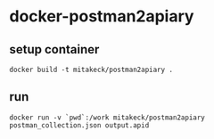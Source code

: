 # docker-postman2apiary

## setup container 

```
docker build -t mitakeck/postman2apiary .
```

## run

```
docker run -v `pwd`:/work mitakeck/postman2apiary postman_collection.json output.apid
```